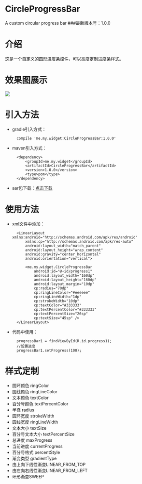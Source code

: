 # CircleProgressBar
A custom circular progress bar
###最新版本号：1.0.0

# 介绍
这是一个自定义的圆形进度条控件，可以高度定制进度条样式。

# 效果图展示
![](https://i.imgur.com/PzvtQTj.png)

# 引入方法

- gradle引入方式：

		compile 'me.my.widget:CircleProgressBar:1.0.0'
- maven引入方式：

		<dependency>
  			<groupId>me.my.widget</groupId>
  			<artifactId>CircleProgressBar</artifactId>
  			<version>1.0.0</version>
  			<type>pom</type>
		</dependency>

- aar包下载：[点击下载](https://jcenter.bintray.com/me/my/widget/CircleProgressBar/1.0.0/CircleProgressBar-1.0.0.aar)

# 使用方法
- xml文件中添加：

		<LinearLayout xmlns:android="http://schemas.android.com/apk/res/android"
        	xmlns:cp="http://schemas.android.com/apk/res-auto"
        	android:layout_width="match_parent"
        	android:layout_height="wrap_content"
        	android:gravity="center_horizontal"
        	android:orientation="vertical">

			<me.my.widget.CircleProgressBar
                android:id="@+id/progress1"
                android:layout_width="160dp"
                android:layout_height="160dp"
                android:layout_margin="10dp"
                cp:radius="70dp"
                cp:ringLineColor="#eeeeee"
                cp:ringLineWidth="1dp"
                cp:strokeWidth="10dp"
                cp:textColor="#333333"
                cp:textPercentColor="#333333"
                cp:textPercentSize="26sp"
                cp:textSize="45sp" />
		</LinearLayout>

- 代码中使用：

		progressBar1 = findViewById(R.id.progress1);
		//设置进度
        progressBar1.setProgress(100);

# 样式定制

- 圆环颜色 ringColor
- 圆线颜色 ringLineColor
- 文本颜色 textColor
- 百分号颜色 textPercentColor
- 半径 radius
- 圆环宽度 strokeWidth
- 圆线宽度 ringLineWidth
- 文本大小 textSize
- 百分号文本大小 textPercentSize
- 总进度 maxProgress
- 当前进度 currentProgress
- 百分号格式 percentStyle
- 渐变类型 gradientType
 - 由上向下线性渐变LINEAR_FROM_TOP
 - 由左向右线性渐变LINEAR_FROM_LEFT
 - 环形渐变SWEEP